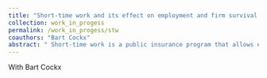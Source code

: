 ```yaml
---
title: "Short-time work and its effect on employment and firm survival: evidence from the Great Recession in Belgium"
collection: work_in_progess
permalink: /work_in_progess/stw
coauthors: "Bart Cockx"
abstract: " Short-time work is a public insurance program that allows employers to temporarily reduce employees working hours without terminating the employee-employer relationship, while providing a subsidy that partially compensates employees for the loss of income. During the global financial crisis, many European countries reintroduced or modified STW schemes, with Belgium being no exception and having the highest uptake in Europe. Given the program's significant public expenditure implications, it is crucial to investigate its short- and medium-run effects on employment and firm survival. We use detailed administrative data and employ an instrumental variable first difference estimator that exploits exogeneous variation using an institutional feature of the Belgian scheme. Our findings are consistent with previous evidence, indicating that STW is effective in preserving jobs in the short run but results in a reduction in total hours per firm, suggesting the possibility of deadweight losses at recession peaks."
---
```

With Bart Cockx